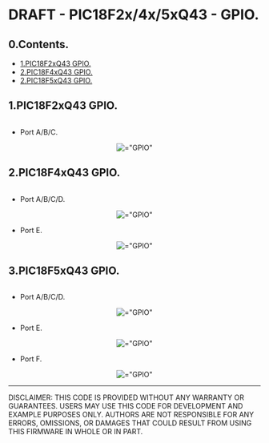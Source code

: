 # DRAFT - PIC18F2x/4x/5xQ43 - GPIO.

## 0.Contents.

- [1.PIC18F2xQ43 GPIO.](#1pic18f2xq43-gpio)
- [2.PIC18F4xQ43 GPIO.](#2pic18f4xq43-gpio)
- [2.PIC18F5xQ43 GPIO.](#2pic18f5xq43-gpio)

## 1.PIC18F2xQ43 GPIO.

```c
```

- Port A/B/C.

<p align="center"><img alt=="GPIO" src="./pics/gpio.png"></p>

## 2.PIC18F4xQ43 GPIO.

```c
```

- Port A/B/C/D.

<p align="center"><img alt=="GPIO" src="./pics/gpio.png"></p>

- Port E.

<p align="center"><img alt=="GPIO" src="./pics/gpio-e.png"></p>

## 3.PIC18F5xQ43 GPIO.

```c
```

- Port A/B/C/D.

<p align="center"><img alt=="GPIO" src="./pics/gpio.png"></p>

- Port E.

<p align="center"><img alt=="GPIO" src="./pics/gpio-e.png"></p>

- Port F.

<p align="center"><img alt=="GPIO" src="./pics/gpio-f.png"></p>

---
DISCLAIMER: THIS CODE IS PROVIDED WITHOUT ANY WARRANTY OR GUARANTEES.
USERS MAY USE THIS CODE FOR DEVELOPMENT AND EXAMPLE PURPOSES ONLY.
AUTHORS ARE NOT RESPONSIBLE FOR ANY ERRORS, OMISSIONS, OR DAMAGES THAT COULD
RESULT FROM USING THIS FIRMWARE IN WHOLE OR IN PART.